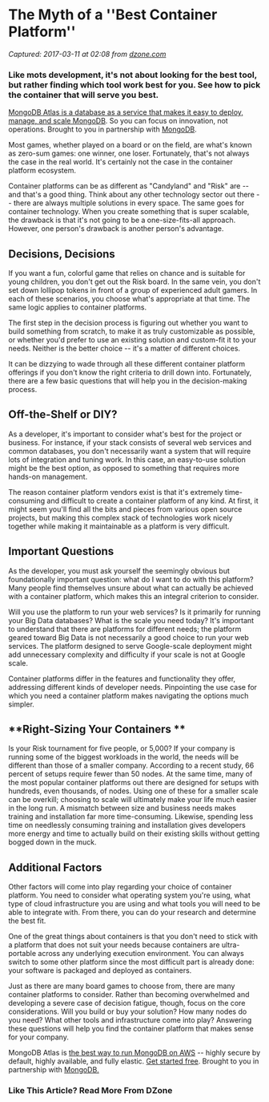 # The Myth of a ''Best Container Platform''

_Captured: 2017-03-11 at 02:08 from [dzone.com](https://dzone.com/articles/the-myth-of-the-best-container-platform-tips-for-c?fromrel=true)_

### Like mots development, it's not about looking for the best tool, but rather finding which tool work best for you. See how to pick the container that will serve you best.

[MongoDB Atlas is a database as a service that makes it easy to deploy, manage, and scale MongoDB](https://dzone.com/go?i=193126&u=https%3A%2F%2Fwww.mongodb.com%2Fcloud%2Fatlas%2Flp%2Ftry-2%3Futm_medium%3DDisplay%26utm_source%3Ddzone%26utm_campaign%3DWW_Reg_ATLAS_Dzone%26utm_content%3Dpre-post-roll%26utm_term%3Dcloud%26jmp%3Ddzone-ad). So you can focus on innovation, not operations. Brought to you in partnership with [MongoDB](https://dzone.com/go?i=193126&u=https%3A%2F%2Fwww.mongodb.com%2Fcloud%2Fatlas%2Flp%2Ftry-2%3Futm_medium%3DDisplay%26utm_source%3Ddzone%26utm_campaign%3DWW_Reg_ATLAS_Dzone%26utm_content%3Dpre-post-roll%26utm_term%3Dcloud%26jmp%3Ddzone-ad).

Most games, whether played on a board or on the field, are what's known as zero-sum games: one winner, one loser. Fortunately, that's not always the case in the real world. It's certainly not the case in the container platform ecosystem.

Container platforms can be as different as "Candyland" and "Risk" are -- and that's a good thing. Think about any other technology sector out there -- there are always multiple solutions in every space. The same goes for container technology. When you create something that is super scalable, the drawback is that it's not going to be a one-size-fits-all approach. However, one person's drawback is another person's advantage.

## **Decisions, Decisions**

If you want a fun, colorful game that relies on chance and is suitable for young children, you don't get out the Risk board. In the same vein, you don't set down lollipop tokens in front of a group of experienced adult gamers. In each of these scenarios, you choose what's appropriate at that time. The same logic applies to container platforms.

The first step in the decision process is figuring out whether you want to build something from scratch, to make it as truly customizable as possible, or whether you'd prefer to use an existing solution and custom-fit it to your needs. Neither is the better choice -- it's a matter of different choices.

It can be dizzying to wade through all these different container platform offerings if you don't know the right criteria to drill down into. Fortunately, there are a few basic questions that will help you in the decision-making process.

## **Off-the-Shelf or DIY?**

As a developer, it's important to consider what's best for the project or business. For instance, if your stack consists of several web services and common databases, you don't necessarily want a system that will require lots of integration and tuning work. In this case, an easy-to-use solution might be the best option, as opposed to something that requires more hands-on management.

The reason container platform vendors exist is that it's extremely time-consuming and difficult to create a container platform of any kind. At first, it might seem you'll find all the bits and pieces from various open source projects, but making this complex stack of technologies work nicely together while making it maintainable as a platform is very difficult.

## **Important Questions**

As the developer, you must ask yourself the seemingly obvious but foundationally important question: what do I want to do with this platform? Many people find themselves unsure about what can actually be achieved with a container platform, which makes this an integral criterion to consider.

Will you use the platform to run your web services? Is it primarily for running your Big Data databases? What is the scale you need today? It's important to understand that there are platforms for different needs; the platform geared toward Big Data is not necessarily a good choice to run your web services. The platform designed to serve Google-scale deployment might add unnecessary complexity and difficulty if your scale is not at Google scale.

Container platforms differ in the features and functionality they offer, addressing different kinds of developer needs. Pinpointing the use case for which you need a container platform makes navigating the options much simpler.

## **Right-Sizing Your Containers **

Is your Risk tournament for five people, or 5,000? If your company is running some of the biggest workloads in the world, the needs will be different than those of a smaller company. According to a recent study, 66 percent of setups require fewer than 50 nodes. At the same time, many of the most popular container platforms out there are designed for setups with hundreds, even thousands, of nodes. Using one of these for a smaller scale can be overkill; choosing to scale will ultimately make your life much easier in the long run. A mismatch between size and business needs makes training and installation far more time-consuming. Likewise, spending less time on needlessly consuming training and installation gives developers more energy and time to actually build on their existing skills without getting bogged down in the muck.

## **Additional Factors**

Other factors will come into play regarding your choice of container platform. You need to consider what operating system you're using, what type of cloud infrastructure you are using and what tools you will need to be able to integrate with. From there, you can do your research and determine the best fit.

One of the great things about containers is that you don't need to stick with a platform that does not suit your needs because containers are ultra-portable across any underlying execution environment. You can always switch to some other platform since the most difficult part is already done: your software is packaged and deployed as containers.

Just as there are many board games to choose from, there are many container platforms to consider. Rather than becoming overwhelmed and developing a severe case of decision fatigue, though, focus on the core considerations. Will you build or buy your solution? How many nodes do you need? What other tools and infrastructure come into play? Answering these questions will help you find the container platform that makes sense for your company.

MongoDB Atlas is [the best way to run MongoDB on AWS](https://dzone.com/go?i=193125&u=https%3A%2F%2Fwww.mongodb.com%2Fcloud%2Fatlas%2Flp%2Ftry-2%3Futm_medium%3DDisplay%26utm_source%3Ddzone%26utm_campaign%3DWW_Reg_ATLAS_Dzone%26utm_content%3Dpre-post-roll%26utm_term%3Dcloud%26jmp%3Ddzone-ad) -- highly secure by default, highly available, and fully elastic. [Get started free](https://dzone.com/go?i=193125&u=https%3A%2F%2Fwww.mongodb.com%2Fcloud%2Fatlas%2Flp%2Ftry-2%3Futm_medium%3DDisplay%26utm_source%3Ddzone%26utm_campaign%3DWW_Reg_ATLAS_Dzone%26utm_content%3Dpre-post-roll%26utm_term%3Dcloud%26jmp%3Ddzone-ad). Brought to you in partnership with [MongoDB.](https://dzone.com/go?i=193125&u=https%3A%2F%2Fwww.mongodb.com%2Fcloud%2Fatlas%2Flp%2Ftry-2%3Futm_medium%3DDisplay%26utm_source%3Ddzone%26utm_campaign%3DWW_Reg_ATLAS_Dzone%26utm_content%3Dpre-post-roll%26utm_term%3Dcloud%26jmp%3Ddzone-ad)

### Like This Article? Read More From DZone
